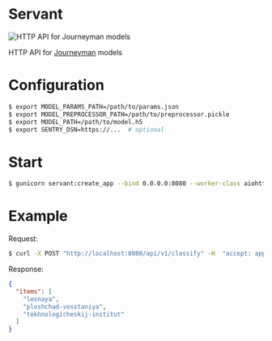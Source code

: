 # Servant

![HTTP API for Journeyman models](https://i.imgur.com/3cAJ7ES.png)

HTTP API for [Journeyman](https://github.com/bureaucratic-labs/journeyman) models


# Configuration

```bash
$ export MODEL_PARAMS_PATH=/path/to/params.json
$ export MODEL_PREPROCESSOR_PATH=/path/to/preprocessor.pickle
$ export MODEL_PATH=/path/to/model.h5
$ export SENTRY_DSN=https://...  # optional
```

# Start

```bash
$ gunicorn servant:create_app --bind 0.0.0.0:8080 --worker-class aiohttp.GunicornUVLoopWebWorker --workers 1
```

# Example

Request:

```bash
$ curl -X POST "http://localhost:8080/api/v1/classify" -H  "accept: application/json" -H  "Content-Type: application/json" -d "{  \"items\": [    \"метро Лесная\",    \"на площади восстания\",    \"техноложка\"  ]}"
```

Response:

```json
{
  "items": [
    "lesnaya",
    "ploshchad-vosstaniya",
    "tekhnologicheskij-institut"
  ]
}
```
